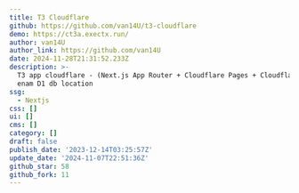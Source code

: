 ```yaml
---
title: T3 Cloudflare
github: https://github.com/van14U/t3-cloudflare
demo: https://ct3a.exectx.run/
author: van14U
author_link: https://github.com/van14U
date: 2024-11-28T21:31:52.233Z
description: >-
  T3 app cloudflare - (Next.js App Router + Cloudflare Pages + Cloudflare D1) -
  enam D1 db location
ssg:
  - Nextjs
css: []
ui: []
cms: []
category: []
draft: false
publish_date: '2023-12-14T03:25:57Z'
update_date: '2024-11-07T22:51:36Z'
github_star: 58
github_fork: 11
---
```

